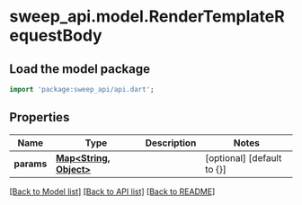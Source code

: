 # sweep_api.model.RenderTemplateRequestBody

## Load the model package
```dart
import 'package:sweep_api/api.dart';
```

## Properties
Name | Type | Description | Notes
------------ | ------------- | ------------- | -------------
**params** | [**Map&lt;String, Object&gt;**](Object.md) |  | [optional] [default to {}]

[[Back to Model list]](../README.md#documentation-for-models) [[Back to API list]](../README.md#documentation-for-api-endpoints) [[Back to README]](../README.md)


